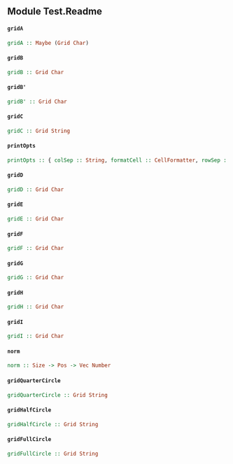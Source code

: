 ## Module Test.Readme

#### `gridA`

``` purescript
gridA :: Maybe (Grid Char)
```

#### `gridB`

``` purescript
gridB :: Grid Char
```

#### `gridB'`

``` purescript
gridB' :: Grid Char
```

#### `gridC`

``` purescript
gridC :: Grid String
```

#### `printOpts`

``` purescript
printOpts :: { colSep :: String, formatCell :: CellFormatter, rowSep :: String }
```

#### `gridD`

``` purescript
gridD :: Grid Char
```

#### `gridE`

``` purescript
gridE :: Grid Char
```

#### `gridF`

``` purescript
gridF :: Grid Char
```

#### `gridG`

``` purescript
gridG :: Grid Char
```

#### `gridH`

``` purescript
gridH :: Grid Char
```

#### `gridI`

``` purescript
gridI :: Grid Char
```

#### `norm`

``` purescript
norm :: Size -> Pos -> Vec Number
```

#### `gridQuarterCircle`

``` purescript
gridQuarterCircle :: Grid String
```

#### `gridHalfCircle`

``` purescript
gridHalfCircle :: Grid String
```

#### `gridFullCircle`

``` purescript
gridFullCircle :: Grid String
```


